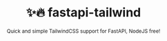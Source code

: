 <div align="center">

  # ✨🔥 fastapi-tailwind

  <sub>Quick and simple TailwindCSS support for FastAPI, NodeJS free!</sub>

</div>